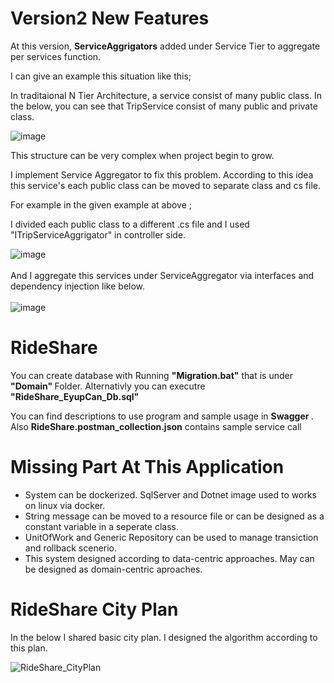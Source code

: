 # Version2 New Features

At this version, <b>ServiceAggrigators</b> added under Service Tier to aggregate per services function.

I can give an example this situation  like this;

In traditaional N Tier Architecture, a service consist of many public class.  In the below, you can see that
TripService consist of many public and private class. 

![image](https://github.com/EyupCanARSLAN/RideShare/assets/22656439/e00929de-8ffc-4edf-a64a-28b19c7696e4)

This structure can be very complex when project begin to grow. 

I implement Service Aggregator to fix this problem. According to this idea this service's each public class can be moved to separate class and cs file. 

For example in the given example at above ; 

I divided each public class to a different .cs file and I used "ITripServiceAggrigator" in controller side.

![image](https://github.com/EyupCanARSLAN/RideShare/assets/22656439/4dae3bb8-fe50-4c97-a6c1-251c0f7c9784)
<br><br>
And I aggregate  this services under ServiceAggregator via interfaces and dependency injection like below.
<br><br>
![image](https://github.com/EyupCanARSLAN/RideShare/assets/22656439/c01c72ec-473d-4142-99fa-ffd610386ed8)




# RideShare

You can create database with Running <b>"Migration.bat"</b> that is under <b> "Domain" </b> Folder. Alternativly you can executre <b>"RideShare_EyupCan_Db.sql" </b>

You can find descriptions to use program and sample usage in <b>Swagger </b>. Also <b>RideShare.postman_collection.json</b>  contains sample service call

# Missing Part At This Application
<ul>
<li>System can be dockerized. SqlServer and Dotnet image used to works on linux via docker.</li>
<li>String message can be moved to a resource file or can be designed as a constant variable in a seperate class.</li>
<li>UnitOfWork and Generic Repository can be used to manage transiction and rollback scenerio.</li>
<li>This system designed according to data-centric approaches. May can be designed as domain-centric aproaches.</li>
</ul>

# RideShare City Plan
 
In the below I shared basic city plan. I designed the algorithm  according to this plan.

![RideShare_CityPlan](https://github.com/EyupCanARSLAN/RideShare/assets/22656439/9c801ca4-6436-4bc2-aad2-ea2f95e8eabf)
